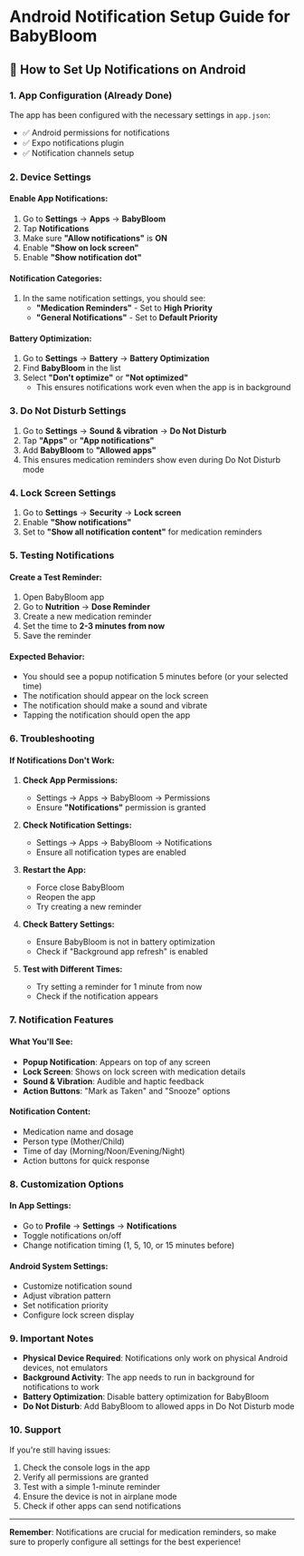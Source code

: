 # Android Notification Setup Guide for BabyBloom

## 📱 How to Set Up Notifications on Android

### 1. **App Configuration (Already Done)**
The app has been configured with the necessary settings in `app.json`:
- ✅ Android permissions for notifications
- ✅ Expo notifications plugin
- ✅ Notification channels setup

### 2. **Device Settings**

#### **Enable App Notifications:**
1. Go to **Settings** → **Apps** → **BabyBloom**
2. Tap **Notifications**
3. Make sure **"Allow notifications"** is **ON**
4. Enable **"Show on lock screen"**
5. Enable **"Show notification dot"**

#### **Notification Categories:**
1. In the same notification settings, you should see:
   - **"Medication Reminders"** - Set to **High Priority**
   - **"General Notifications"** - Set to **Default Priority**

#### **Battery Optimization:**
1. Go to **Settings** → **Battery** → **Battery Optimization**
2. Find **BabyBloom** in the list
3. Select **"Don't optimize"** or **"Not optimized"**
   - This ensures notifications work even when the app is in background

### 3. **Do Not Disturb Settings**
1. Go to **Settings** → **Sound & vibration** → **Do Not Disturb**
2. Tap **"Apps"** or **"App notifications"**
3. Add **BabyBloom** to **"Allowed apps"**
4. This ensures medication reminders show even during Do Not Disturb mode

### 4. **Lock Screen Settings**
1. Go to **Settings** → **Security** → **Lock screen**
2. Enable **"Show notifications"**
3. Set to **"Show all notification content"** for medication reminders

### 5. **Testing Notifications**

#### **Create a Test Reminder:**
1. Open BabyBloom app
2. Go to **Nutrition** → **Dose Reminder**
3. Create a new medication reminder
4. Set the time to **2-3 minutes from now**
5. Save the reminder

#### **Expected Behavior:**
- You should see a popup notification 5 minutes before (or your selected time)
- The notification should appear on the lock screen
- The notification should make a sound and vibrate
- Tapping the notification should open the app

### 6. **Troubleshooting**

#### **If Notifications Don't Work:**

1. **Check App Permissions:**
   - Settings → Apps → BabyBloom → Permissions
   - Ensure **"Notifications"** permission is granted

2. **Check Notification Settings:**
   - Settings → Apps → BabyBloom → Notifications
   - Ensure all notification types are enabled

3. **Restart the App:**
   - Force close BabyBloom
   - Reopen the app
   - Try creating a new reminder

4. **Check Battery Settings:**
   - Ensure BabyBloom is not in battery optimization
   - Check if "Background app refresh" is enabled

5. **Test with Different Times:**
   - Try setting a reminder for 1 minute from now
   - Check if the notification appears

### 7. **Notification Features**

#### **What You'll See:**
- **Popup Notification**: Appears on top of any screen
- **Lock Screen**: Shows on lock screen with medication details
- **Sound & Vibration**: Audible and haptic feedback
- **Action Buttons**: "Mark as Taken" and "Snooze" options

#### **Notification Content:**
- Medication name and dosage
- Person type (Mother/Child)
- Time of day (Morning/Noon/Evening/Night)
- Action buttons for quick response

### 8. **Customization Options**

#### **In App Settings:**
- Go to **Profile** → **Settings** → **Notifications**
- Toggle notifications on/off
- Change notification timing (1, 5, 10, or 15 minutes before)

#### **Android System Settings:**
- Customize notification sound
- Adjust vibration pattern
- Set notification priority
- Configure lock screen display

### 9. **Important Notes**

- **Physical Device Required**: Notifications only work on physical Android devices, not emulators
- **Background Activity**: The app needs to run in background for notifications to work
- **Battery Optimization**: Disable battery optimization for BabyBloom
- **Do Not Disturb**: Add BabyBloom to allowed apps in Do Not Disturb mode

### 10. **Support**

If you're still having issues:
1. Check the console logs in the app
2. Verify all permissions are granted
3. Test with a simple 1-minute reminder
4. Ensure the device is not in airplane mode
5. Check if other apps can send notifications

---

**Remember**: Notifications are crucial for medication reminders, so make sure to properly configure all settings for the best experience!
